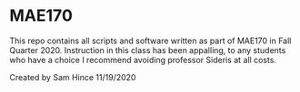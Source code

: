# MAE170

This repo contains all scripts and software written as part of MAE170 in Fall Quarter 2020. Instruction in this class has been appalling, to any students who have a choice I recommend avoiding professor Sideris at all costs.

Created by Sam Hince 11/19/2020
